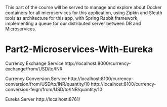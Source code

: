 
This part of the course will be served to manage and explore about Docker containers for all microservices for this application, using Zipkin and Sleuth tools as architecture for this app, with Spring Rabbit framework, implementing a queue for our distributed server between DB and Microservices.

# Part2-Microservices-With-Eureka

Currency Exchange Service
http://localhost:8000/currency-exchange/from/USD/to/INR

Currency Conversion Service
http://localhost:8100/currency-conversion/from/USD/to/INR/quantity/10
http://localhost:8100/currency-conversion-feign/from/USD/to/INR/quantity/10

Eureka Server
http://localhost:8761/




